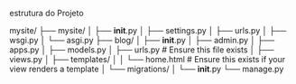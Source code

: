 estrutura do Projeto

mysite/
├── mysite/
│   ├── __init__.py
│   ├── settings.py
│   ├── urls.py
│   ├── wsgi.py
│   └── asgi.py
├── blog/
│   ├── __init__.py
│   ├── admin.py
│   ├── apps.py
│   ├── models.py
│   ├── urls.py  # Ensure this file exists
│   ├── views.py
│   ├── templates/
│   │   └── home.html  # Ensure this exists if your view renders a template
│   └── migrations/
│       └── __init__.py
└── manage.py
